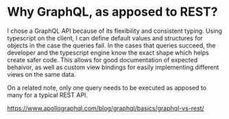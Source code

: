 # Why GraphQL, as apposed to REST?

I chose a GraphQL API because of its flexibility and consistent typing.
Using typescript on the client, I can define default values and structures
for objects in the case the queries fail. In the cases that queries succeed,
the developer and the typescript engine know the exact shape which helps
create safer code. This allows for good documentation of expected behaivor,
as well as custom view bindings for easily implementing different views on
the same data.

On a related note, only one query needs to be executed as apposed to many for
a typical REST API.

https://www.apollographql.com/blog/graphql/basics/graphql-vs-rest/
